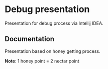 # Debug presentation

Presentation for debug process via Intellij IDEA.

## Documentation
Presentation based on honey getting process.

**Note**: 1 honey point = 2 nectar point
